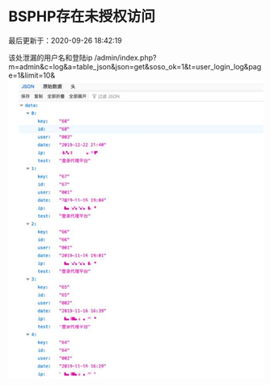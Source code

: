 # BSPHP存在未授权访问

最后更新于：2020-09-26 18:42:19

该处泄漏的⽤户名和登陆ip
/admin/index.php?m=admin&c=log&a=table_json&json=get&soso_ok=1&t=user_login_log&page=1&limit=10&![](./BSPHP存在未授权访问/wp_editor_md_90752b3880f4de0612a22c38542748d8.jpg)